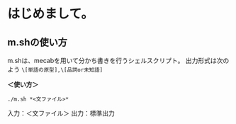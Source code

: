 # はじめまして。

## m.shの使い方

m.shは、mecabを用いて分かち書きを行うシェルスクリプト。
出力形式は次のよう
`\[単語の原型],\[品詞or未知語]`


**＜使い方＞**

`./m.sh *<文ファイル>*`

入力：＜文ファイル＞
出力：標準出力


